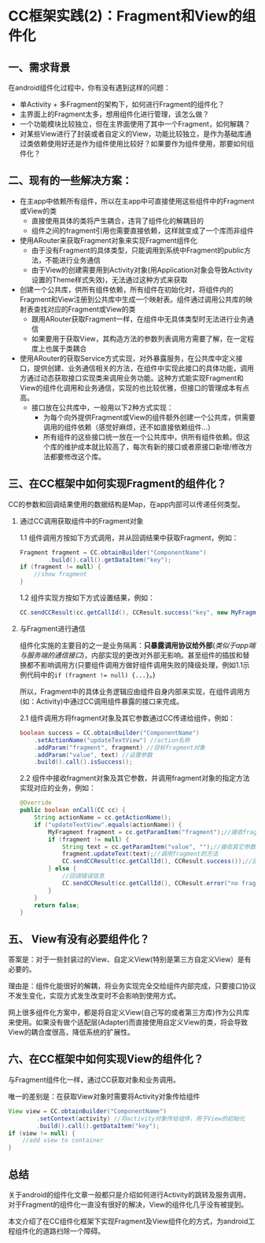 # CC框架实践(2)：Fragment和View的组件化

## 一、需求背景

在android组件化过程中，你有没有遇到这样的问题：

- 单Activity + 多Fragment的架构下，如何进行Fragment的组件化？
- 主界面上的Fragment太多，想用组件化进行管理，该怎么做？
- 一个功能模块比较独立，但在主界面使用了其中一个Fragment，如何解耦？
- 对某些View进行了封装或者自定义的View，功能比较独立，是作为基础库通过类依赖使用好还是作为组件使用比较好？如果要作为组件使用，那要如何组件化？

## 二、现有的一些解决方案：

- 在主app中依赖所有组件，所以在主app中可直接使用这些组件中的Fragment或View的类
    - 直接使用具体的类将产生耦合，违背了组件化的解耦目的
    - 组件之间的fragment引用也需要直接依赖，这样就变成了一个库而非组件
- 使用ARouter来获取Fragment对象来实现Fragment组件化
    - 由于没有Fragment的具体类型，只能调用到系统中Fragment的public方法，不能进行业务通信
    - 由于View的创建需要用到Activity对象(用Application对象会导致Activity设置的Theme样式失效)，无法通过这种方式来获取
- 创建一个公共库，供所有组件依赖，所有组件在初始化时，将组件内的Fragment和View注册到公共库中生成一个映射表。组件通过调用公共库的映射表查找对应的Fragment或View的类
    - 跟用ARouter获取Fragment一样，在组件中无具体类型时无法进行业务通信
    - 如果要用于获取View，其构造方法的参数列表调用方需要了解，在一定程度上也属于类耦合
- 使用ARouter的获取Service方式实现，对外暴露服务，在公共库中定义接口，提供创建、业务通信相关的方法，在组件中实现此接口的具体功能，调用方通过动态获取接口实现类来调用业务功能。这种方式能实现Fragment和View的组件化调用和业务通信，实现的也比较优雅，但接口的管理成本有点高。
    - 接口放在公共库中，一般用以下2种方式实现：
        - 为每个向外提供Fragment或View的组件额外创建一个公共库，供需要调用的组件依赖（感觉好麻烦，还不如直接依赖组件...）
        - 所有组件的这些接口统一放在一个公共库中，供所有组件依赖。但这个库的维护成本就比较高了，每次有新的接口或者原接口新增/修改方法都要修改这个库。

## 三、在CC框架中如何实现Fragment的组件化？
CC的参数和回调结果使用的数据结构是Map，在app内部可以传递任何类型。

1. 通过CC调用获取组件中的Fragment对象

    1.1 组件调用方按如下方式调用，并从回调结果中获取Fragment，例如：
    ```java
    Fragment fragment = CC.obtainBuilder("ComponentName")
            .build().call().getDataItem("key");
    if (fragment != null) {
        //show fragment
    }
    ```

    1.2 组件实现方按如下方式设置结果，例如：
    ```java
    CC.sendCCResult(cc.getCallId(), CCResult.success("key", new MyFragment()));
    ```

2. 与Fragment进行通信
    
    组件化实施的主要目的之一是业务隔离：<b>只暴露调用协议给外部</b>(*类似于app端与服务端的通信接口*)，内部实现的更改对外部无影响。甚至组件的插拔和替换都不影响调用方(只要组件调用方做好组件调用失败的降级处理，例如1.1示例代码中的`if (fragment != null) {...}`。)
    
    所以，Fragment中的具体业务逻辑应由组件自身内部来实现，在组件调用方(如：Activity)中通过CC调用组件暴露的接口来完成。

    2.1 组件调用方将fragment对象及其它参数通过CC传递给组件，例如：
    ```java
    boolean success = CC.obtainBuilder("ComponentName")
        .setActionName("updateTextView") //action名称
        .addParam("fragment", fragment) //目标fragment对象
        .addParam("value", text) //设置参数
        .build().call().isSuccess();
    ```
    2.2 组件中接收fragment对象及其它参数，并调用fragment对象的指定方法实现对应的业务，例如：
    ```java
    @Override
    public boolean onCall(CC cc) {
        String actionName = cc.getActionName();
        if ("updateTextView".equals(actionName)) {
            MyFragment fragment = cc.getParamItem("fragment");//接收fragment对象
            if (fragment != null) {
                String text = cc.getParamItem("value", "");//接收其它参数
                fragment.updateText(text);//调用fragment的方法
                CC.sendCCResult(cc.getCallId(), CCResult.success());//回调结果
            } else {
                //回调错误信息
                CC.sendCCResult(cc.getCallId(), CCResult.error("no fragment params"));
            }
        }
        return false;
    }
    ```
    
## 五、 View有没有必要组件化？
答案是：对于一些封装过的View、自定义View(特别是第三方自定义View）是有必要的。

理由是：组件化能很好的解耦，将业务实现完全交给组件内部完成，只要接口协议不发生变化，实现方式发生改变时不会影响到使用方式。

网上很多组件化方案中，都是将自定义View(自己写的或者第三方库)作为公共库来使用。如果没有做个适配层(Adapter)而直接使用自定义View的类，将会导致View的耦合度很高，降低系统的扩展性。

## 六、在CC框架中如何实现View的组件化？

与Fragment组件化一样，通过CC获取对象和业务调用。

唯一的差别是：在获取View对象时需要将Activity对象传给组件

```java
View view = CC.obtainBuilder("ComponentName")
        .setContext(activity) //将activity对象传给组件，用于View的初始化
        .build().call().getDataItem("key");
if (view != null) {
    //add view to container
}
```

## 总结

关于android的组件化文章一般都只是介绍如何进行Activity的跳转及服务调用，对于Fragment的组件化一直没有很好的解决，View的组件化几乎没有被提到。

本文介绍了在CC组件化框架下实现Fragment及View组件化的方式，为android工程组件化的道路扫除一个障碍。

